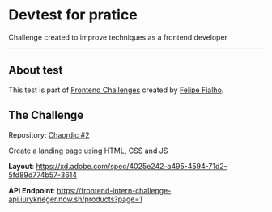 # Devtest for pratice

Challenge created to improve techniques as a frontend developer

---

## About test

This test is part of [Frontend Challenges](https://github.com/felipefialho/frontend-challenges) created by [Felipe Fialho](https://github.com/felipefialho).

## The Challenge

Repository: [Chaordic #2](https://github.com/chaordic/frontend-developer-challenge)

Create a landing page using HTML, CSS and JS

**Layout**: https://xd.adobe.com/spec/4025e242-a495-4594-71d2-5fd89d774b57-3614

**API Endpoint**: https://frontend-intern-challenge-api.iurykrieger.now.sh/products?page=1